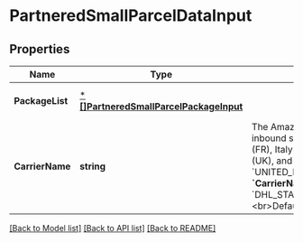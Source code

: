 # PartneredSmallParcelDataInput

## Properties
Name | Type | Description | Notes
------------ | ------------- | ------------- | -------------
**PackageList** | [***[]PartneredSmallParcelPackageInput**](array.md) |  | [optional] [default to null]
**CarrierName** | **string** | The Amazon-partnered carrier to use for the inbound shipment. **&#x60;CarrierName&#x60;** values in France (FR), Italy (IT), Spain (ES), the United Kingdom (UK), and the United States (US): &#x60;UNITED_PARCEL_SERVICE_INC&#x60;. &lt;br&gt; **&#x60;CarrierName&#x60;** values in Germany (DE): &#x60;DHL_STANDARD&#x60;,&#x60;UNITED_PARCEL_SERVICE_INC&#x60;. &lt;br&gt;Default: &#x60;UNITED_PARCEL_SERVICE_INC&#x60;. | [optional] [default to null]

[[Back to Model list]](../README.md#documentation-for-models) [[Back to API list]](../README.md#documentation-for-api-endpoints) [[Back to README]](../README.md)

